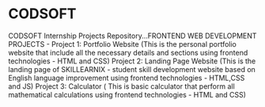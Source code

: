 # CODSOFT
CODSOFT Internship Projects Repository...FRONTEND WEB DEVELOPMENT PROJECTS - 
Project 1: Portfolio Website (This is the personal portfolio website that include all the necessary details and sections using frontend technologies - HTML and CSS)
Project 2: Landing Page Website (This is the landing page of SKILLEARNIX - student skill development website based on English language improvement using frontend technologies - HTML,CSS and JS)
Project 3: Calculator ( This is basic calculator that perform all mathematical calculations using frontend technologies - HTML and CSS)
